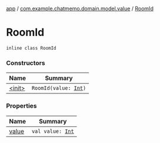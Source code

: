 [app](../../index.md) / [com.example.chatmemo.domain.model.value](../index.md) / [RoomId](./index.md)

# RoomId

`inline class RoomId`

### Constructors

| Name | Summary |
|---|---|
| [&lt;init&gt;](-init-.md) | `RoomId(value: `[`Int`](https://kotlinlang.org/api/latest/jvm/stdlib/kotlin/-int/index.html)`)` |

### Properties

| Name | Summary |
|---|---|
| [value](value.md) | `val value: `[`Int`](https://kotlinlang.org/api/latest/jvm/stdlib/kotlin/-int/index.html) |
